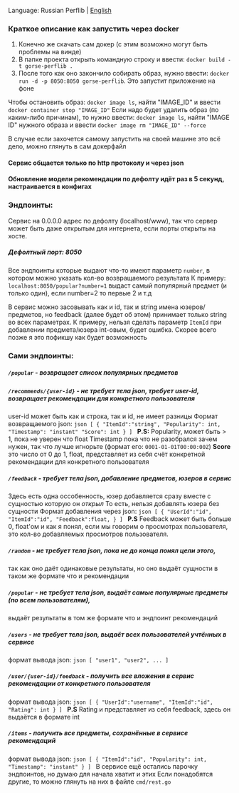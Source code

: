 Language: Russian Perflib | [English](https://github.com/zhenghaoz/gorse/blob/master/README.en.us.md)

### Краткое описание как запустить через docker
1. Конечно же скачать сам докер (с этим возможно могут быть проблемы на винде)
2. В папке проекта открыть командную строку и ввести: `docker build -t gorse-perflib .`
3. После того как оно закончило собирать образ, нужно ввести: `docker run -d -p 8050:8050 gorse-perflib`. Это запустит приложение на фоне

Чтобы остановить образ: `docker image ls`, найти "IMAGE_ID" и ввести `docker container stop "IMAGE_ID"`
Если надо будет удалить образ (по каким-либо причинам), то нужно ввести:
`docker image ls`, найти "IMAGE ID" нужного образа и ввести `docker image rm "IMAGE_ID" --force`

В случае если захочется самому запустить на своей машине это всё дело, можно глянуть в сам докерфайл

#### Сервис общается только по http протоколу и через json

#### Обновление модели рекомендации по дефолту идёт раз в 5 секунд, настраивается в конфигах

### Эндпоинты:
Сервис на 0.0.0.0 адрес по дефолту (localhost/www), так что сервер может быть даже открытым для интернета,
    если порты открыты на хосте.
##### Дефолтный порт: 8050

Все эндпоинты которые выдают что-то имеют параметр `number`, в котором можно указать кол-во возвращаемого результата
К примеру: `localhost:8050/popular?number=1` выдаст самый популярный предмет (и только один), если number=2 то первые 2 и т.д

В сервис можно засовывать как и id, так и string имена юзеров/предметов, но feedback (далее будет об этом) 
    принимает только string во всех параметрах.
К примеру, нельзя сделать параметр `ItemId` при добавлении предмета/юзера int-овым, будет ошибка.
Скорее всего позже я это пофикшу как будет возможность

### Сами эндпоинты:
##### `/popular` - возвращает список популярных предметов
##### `/recommends/{user-id}` - не требует тела json, требует user-id, возвращает рекомендации для конкретного пользователя
   user-id может быть как и строка, так и id, не имеет разницы
    Формат возвращаемого json:
    ```json
        [
            {
                "ItemId":"string",
                "Popularity": int, 
                "Timestamp": "instant"
                "Score": int
            }
        ]
    ```
   **P.S:** Popularity, может быть > 1, пока не уверен что float
   Timestamp пока что не разобрался зачем нужен, так что лучше игнорьте (формат его: `0001-01-01T00:00:00Z`)
   **Score** это число от 0 до 1, float, представляет из себя счёт конкретной рекомендации для конкретного пользователя
        
##### `/feedback` - требует тела json, добавление предметов, юзеров в сервис
   Здесь есть одна оссобенность, юзер добавляется сразу вместе с сущностью которую он *открыл*
   То есть, нельзя добавлять юзера без сущности
   Формат добавления через json:
    ```json
    [
        {
            "UserId":"id",
            "ItemId":"id",
            "Feedback":float,
        }
    ]
    ```
   **P.S** Feedback может быть больше 0, float'ом и как я понял, если мы говорим о просмотрах пользователя,  это кол-во добавляемых просмотров пользователя.
##### `/random` - не требует тела json, пока не до конца понял цели этого, 
   так как оно даёт одинаковые результаты, но оно выдаёт сущности в таком же формате что и рекомендации
##### `/popular` - не требует тела json, выдаёт самые популярные предметы (по всем пользователям), 
   выдаёт результаты в том же формате что и эндпоинт рекомендаций
##### `/users` - не требует тела json, выдаёт всех пользователей учтённых в сервисе
   формат вывода json:
    ```json
    [
        "user1",
        "user2",
        ...
    ]
    ```
##### `/user/{user-id}/feedback` - получить все вложения в сервис рекомендации от конкретного пользователя
   формат вывода json:
    ```json
        [
            {
                "UserId":"username",
                "ItemId":"id",
                "Rating": int
            }
        ]
    ```
   **P.S** Rating и представляет из себя feedback, здесь он выдаётся в формате int
##### `/items` - получить все предметы, сохранённые в сервисе рекомендаций
   формат вывода json:
    ```json
            [
                {
                    "ItemId":"id",
                    "Popularity": int,
                    "Timestamp": "instant"
                }
            ]
        ```
В сервисе ещё остались парочку эндпоинтов, но думаю для начала хватит и этих
Если понадобятся другие, то можно глянуть на них в файле `cmd/rest.go`
